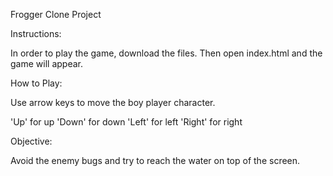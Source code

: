 Frogger Clone Project

Instructions:

In order to play the game, download the files. Then open index.html and the game will appear.

How to Play:

Use arrow keys to move the boy player character.

'Up' for up
'Down' for down
'Left' for left
'Right' for right

Objective:

Avoid the enemy bugs and try to reach the water on top of the screen.
